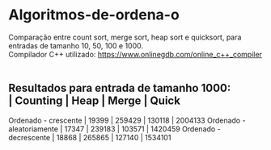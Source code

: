 # Algoritmos-de-ordena-o
Comparação entre count sort, merge sort, heap sort e quicksort, para entradas de tamanho 10, 50, 100 e 1000. <br>
Compilador C++ utilizado: https://www.onlinegdb.com/online_c++_compiler <br><br>

Resultados para entrada de tamanho 1000:<br>
                         | Counting |	Heap | Merge | Quick
----------------------------------------------------------
Ordenado - crescente | 19399 | 259429 | 130118 | 2004133
Ordenado - aleatoriamente | 17347 | 239183 | 103571 | 1420459
Ordenado - decrescente | 18868 | 265865 | 127140 | 1534101
